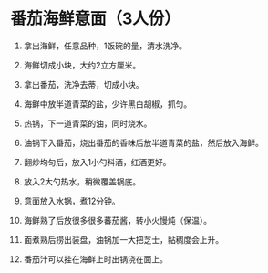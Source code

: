 # 番茄海鲜意面（3人份）

1. 拿出海鲜，任意品种，1饭碗的量，清水洗净。

2. 海鲜切成小块，大约2立方厘米。

3. 拿出番茄，洗净去蒂，切成小块。

4. 海鲜中放半道青菜的盐，少许黑白胡椒，抓匀。

5. 热锅，下一道青菜的油，同时烧水。

6. 油锅下入番茄，烧出番茄的香味后放半道青菜的盐，然后放入海鲜。

7. 翻炒均匀后，放入1小勺料酒，红酒更好。

8. 放入2大勺热水，稍微覆盖锅底。

9. 意面放入水锅，煮12分钟。

10. 海鲜熟了后放很多很多蕃茄酱，转小火慢炖（保温）。

11. 面煮熟后捞出装盘，油锅加一大把芝士，黏稠度会上升。

12. 番茄汁可以挂在海鲜上时出锅浇在面上。
